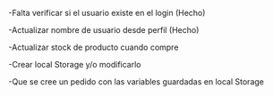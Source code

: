 -Falta verificar si el usuario existe en el login (Hecho)

-Actualizar nombre de usuario desde perfil (Hecho)

-Actualizar stock de producto cuando compre

-Crear local Storage y/o modificarlo

-Que se cree un pedido con las variables guardadas en local Storage
